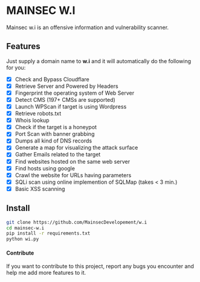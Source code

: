 # MAINSEC W.I

Mainsec w.i is an offensive information and vulnerability scanner.

## Features

Just supply a domain name to **w.i** and it will automatically do the following for you:

- [x] Check and Bypass Cloudflare
- [x] Retrieve Server and Powered by Headers
- [x] Fingerprint the operating system of Web Server
- [x] Detect CMS (197+ CMSs are supported)
- [x] Launch WPScan if target is using Wordpress
- [x] Retrieve robots.txt
- [x] Whois lookup
- [x] Check if the target is a honeypot
- [x] Port Scan with banner grabbing
- [x] Dumps all kind of DNS records
- [x] Generate a map for visualizing the attack surface
- [x] Gather Emails related to the target
- [x] Find websites hosted on the same web server
- [x] Find hosts using google
- [x] Crawl the website for URLs having parameters
- [x] SQLi scan using online implemention of SQLMap (takes < 3 min.)
- [x] Basic XSS scanning

## Install

```bash
git clone https://github.com/MainsecDevelopement/w.i
cd mainsec-w.i
pip install -r requirements.txt
python wi.py
```

#### Contribute

If you want to contribute to this project, report any bugs you encounter and help me add more features to it.
